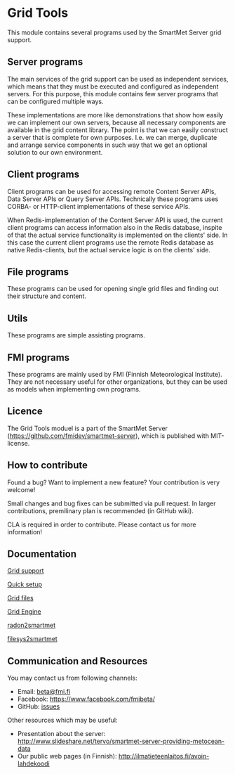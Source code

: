 Grid Tools
==========

This module contains several programs used by the SmartMet Server grid support. 

## Server programs
The main services of the grid support can be used as independent services, which means that they must be executed and configured as independent servers. For this purpose, this module contains few server programs that can be configured multiple ways. 

These implementations are more like demonstrations that show how easily we can implement our own servers, because all necessary components are available in the grid content library. The point is that we can easily construct a server that is complete for own purposes. I.e. we can merge, duplicate and arrange service components in such way that we get an optional solution to our own environment.


## Client programs

Client programs can be used for accessing remote Content Server APIs, Data Server APIs or Query Server APIs. Technically these programs uses CORBA- or HTTP-client implementations of these service APIs.

When Redis-implementation of the Content Server API is used, the current client programs can access information also in the Redis database, inspite of that the actual service functionality is implemented on the clients' side. In this case the current client programs use the remote Redis database as native Redis-clients, but the actual service logic is on the clients' side.

## File programs
These programs can be used for opening single grid files and finding out their structure and content.

## Utils
These programs are simple assisting programs.

## FMI programs
These programs are mainly used by FMI (Finnish Meteorological Institute). They are not necessary useful for other organizations, but they can be used as models when implementing own programs.


## Licence
The Grid Tools moduel is a part of the SmartMet Server (https://github.com/fmidev/smartmet-server), which is published with MIT-license.

## How to contribute
Found a bug? Want to implement a new feature? Your contribution is very welcome!

Small changes and bug fixes can be submitted via pull request. In larger contributions, premilinary plan is recommended (in GitHub wiki). 

CLA is required in order to contribute. Please contact us for more information!

## Documentation

<a href="https://github.com/fmidev/smartmet-tools-grid/blob/master/doc/grid-support.md">Grid support</a>

<a href="https://github.com/fmidev/smartmet-tools-grid/blob/master/doc/quick-setup.md">Quick setup</a>

<a href="https://github.com/fmidev/smartmet-library-grid-files/blob/master/doc/grid-files.md">Grid files</a>

<a href="https://github.com/fmidev/smartmet-engine-grid/blob/master/doc/grid-engine.md">Grid Engine</a>

<a href="https://github.com/fmidev/smartmet-tools-grid/blob/master/doc/radon2smartmet.md">radon2smartmet</a>

<a href="https://github.com/fmidev/smartmet-tools-grid/blob/master/doc/filesys2smartmet.md">filesys2smartmet</a>

## Communication and Resources
You may contact us from following channels:
* Email: beta@fmi.fi
* Facebook: https://www.facebook.com/fmibeta/
* GitHub: [issues](../../issues)

Other resources which may be useful:  
* Presentation about the server: http://www.slideshare.net/tervo/smartmet-server-providing-metocean-data  
* Our public web pages (in Finnish): http://ilmatieteenlaitos.fi/avoin-lahdekoodi   




